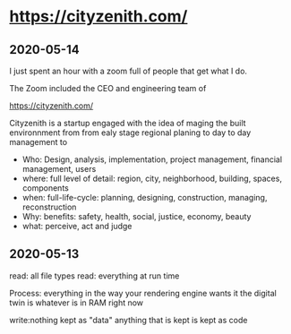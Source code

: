 # https://cityzenith.com/


## 2020-05-14

I just spent an hour with a zoom full of people that get what I do.

The Zoom included the CEO and engineering team of

https://cityzenith.com/

Cityzenith is a startup engaged with the idea of maging the built environnment from from ealy stage regional planing to day to day management to

* Who: Design, analysis, implementation, project management, financial management, users
* where: full level of detail: region, city, neighborhood, building, spaces, components
* when: full-life-cycle: planning, designing, construction, managing, reconstruction
* Why: benefits: safety, health, social, justice, economy, beauty
* what: perceive, act and judge

## 2020-05-13

read: all file types
read:  everything at run time

Process:  everything in the way your rendering engine wants it
the digital twin is whatever is in RAM right now

write:nothing kept as "data"
anything that is kept is kept as code


